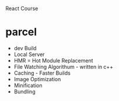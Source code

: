 React Course 

# parcel
- dev Build
- Local Server
- HMR = Hot Module Replacement 
- File Watching Algorithum - written in c++
- Caching - Faster Builds
- Image Optimization 
- Minification
- Bundling